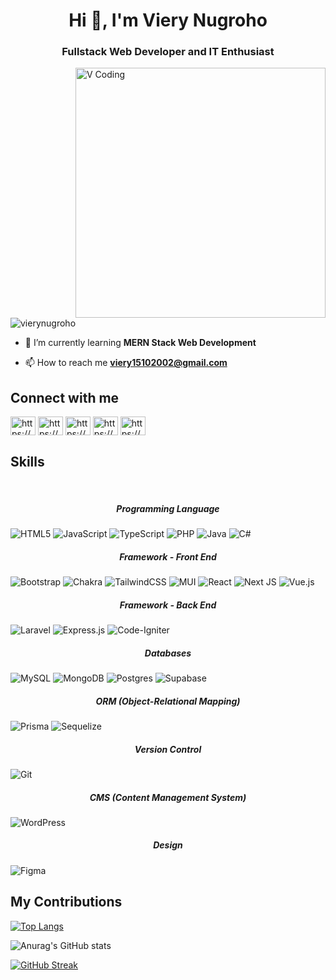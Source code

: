 <h1 align="center">Hi 👋, I'm Viery Nugroho</h1>
<h3 align="center">Fullstack Web Developer and IT Enthusiast</h3>

<img align="right" alt="V Coding" width="400" src="https://media0.giphy.com/media/Ll22OhMLAlVDb8UQWe/giphy.gif">

<p align="left"> <img src="https://komarev.com/ghpvc/?username=vierynugroho&label=Profile%20views&color=0e75b6&style=flat" alt="vierynugroho" /> </p>

- 🌱 I’m currently learning **MERN Stack Web Development**

- 📫 How to reach me **viery15102002@gmail.com**

## Connect with me

<a href="https://www.linkedin.com/in/viery-nugroho/" target="blank"><img align="center" src="https://raw.githubusercontent.com/rahuldkjain/github-profile-readme-generator/master/src/images/icons/Social/linked-in-alt.svg" alt="https://www.linkedin.com/in/viery-nugroho/" height="30" width="40" /></a>
<a href="https://www.facebook.com/maz.viery.5/" target="blank"><img align="center" src="https://raw.githubusercontent.com/rahuldkjain/github-profile-readme-generator/master/src/images/icons/Social/facebook.svg" alt="https://www.facebook.com/maz.viery.5/" height="30" width="40" /></a>
<a href="https://www.instagram.com/viery.n/" target="blank"><img align="center" src="https://raw.githubusercontent.com/rahuldkjain/github-profile-readme-generator/master/src/images/icons/Social/instagram.svg" alt="https://www.instagram.com/viery.n/" height="30" width="40" /></a>
<a href="https://www.youtube.com/channel/ucqyphpgh0igaprxa6fhom3a" target="blank"><img align="center" src="https://raw.githubusercontent.com/rahuldkjain/github-profile-readme-generator/master/src/images/icons/Social/youtube.svg" alt="https://www.youtube.com/channel/ucqyphpgh0igaprxa6fhom3a" height="30" width="40" /></a>
<a href="https://discordapp.com/users/732273754310312086" target="blank"><img align="center" src="https://raw.githubusercontent.com/rahuldkjain/github-profile-readme-generator/master/src/images/icons/Social/discord.svg" alt="https://discordapp.com/users/732273754310312086" height="30" width="40" /></a>

## Skills

<br>
<h5 align="center">Programming Language</h5>

![HTML5](https://img.shields.io/badge/html5-%23E34F26.svg?style=for-the-badge&logo=html5&logoColor=white)
![JavaScript](https://img.shields.io/badge/javascript-%23323330.svg?style=for-the-badge&logo=javascript&logoColor=%23F7DF1E)
![TypeScript](https://img.shields.io/badge/typescript-%23007ACC.svg?style=for-the-badge&logo=typescript&logoColor=white)
![PHP](https://img.shields.io/badge/php-%23777BB4.svg?style=for-the-badge&logo=php&logoColor=white)
![Java](https://img.shields.io/badge/java-%23ED8B00.svg?style=for-the-badge&logo=openjdk&logoColor=white)
![C#](https://img.shields.io/badge/c%23-%23239120.svg?style=for-the-badge&logo=csharp&logoColor=white)
<br>

<h5 align="center">Framework - Front End</h5>

![Bootstrap](https://img.shields.io/badge/bootstrap-%238511FA.svg?style=for-the-badge&logo=bootstrap&logoColor=white)
![Chakra](https://img.shields.io/badge/chakra-%234ED1C5.svg?style=for-the-badge&logo=chakraui&logoColor=white)
![TailwindCSS](https://img.shields.io/badge/tailwindcss-%2338B2AC.svg?style=for-the-badge&logo=tailwind-css&logoColor=white)
![MUI](https://img.shields.io/badge/MUI-%230081CB.svg?style=for-the-badge&logo=mui&logoColor=white)
![React](https://img.shields.io/badge/react-%2320232a.svg?style=for-the-badge&logo=react&logoColor=%2361DAFB)
![Next JS](https://img.shields.io/badge/Next-black?style=for-the-badge&logo=next.js&logoColor=white)
![Vue.js](https://img.shields.io/badge/vuejs-%2335495e.svg?style=for-the-badge&logo=vuedotjs&logoColor=%234FC08D)
<br>

<h5 align="center">Framework - Back End</h5>

![Laravel](https://img.shields.io/badge/laravel-%23FF2D20.svg?style=for-the-badge&logo=laravel&logoColor=white)
![Express.js](https://img.shields.io/badge/express.js-%23404d59.svg?style=for-the-badge&logo=express&logoColor=%2361DAFB)
![Code-Igniter](https://img.shields.io/badge/CodeIgniter-%23EF4223.svg?style=for-the-badge&logo=codeIgniter&logoColor=white)
<br>

<h5 align="center">Databases</h5>

![MySQL](https://img.shields.io/badge/mysql-%2300f.svg?style=for-the-badge&logo=mysql&logoColor=white)
![MongoDB](https://img.shields.io/badge/MongoDB-%234ea94b.svg?style=for-the-badge&logo=mongodb&logoColor=white)
![Postgres](https://img.shields.io/badge/postgres-%23316192.svg?style=for-the-badge&logo=postgresql&logoColor=white)
![Supabase](https://img.shields.io/badge/Supabase-3ECF8E?style=for-the-badge&logo=supabase&logoColor=white)
<br>

<h5 align="center">ORM (Object-Relational Mapping)</h5>

![Prisma](https://img.shields.io/badge/Prisma-3982CE?style=for-the-badge&logo=Prisma&logoColor=white)
![Sequelize](https://img.shields.io/badge/Sequelize-52B0E7?style=for-the-badge&logo=Sequelize&logoColor=white)
<br>

<h5 align="center">Version Control</h5>

![Git](https://img.shields.io/badge/git-%23F05033.svg?style=for-the-badge&logo=git&logoColor=white)
<br>

<h5 align="center">CMS (Content Management System)</h5>

![WordPress](https://img.shields.io/badge/WordPress-%23117AC9.svg?style=for-the-badge&logo=WordPress&logoColor=white)
<br>

<h5 align="center">Design</h5>

![Figma](https://img.shields.io/badge/figma-%23F24E1E.svg?style=for-the-badge&logo=figma&logoColor=white)

## My Contributions

[![Top Langs](https://github-readme-stats.vercel.app/api/top-langs/?username=vierynugroho&layout=compact&theme=radical&border_color=141E61)](https://github.com/anuraghazra/github-readme-stats)

![Anurag's GitHub stats](https://github-readme-stats.vercel.app/api?username=vierynugroho&show_icons=true&theme=radical&border_color=141E61)

[![GitHub Streak](https://github-readme-streak-stats.herokuapp.com?user=vierynugroho&theme=radical&border=141E61)](https://git.io/streak-stats)
